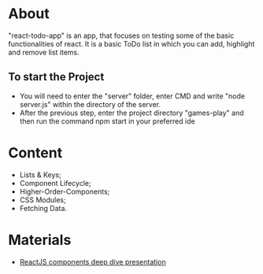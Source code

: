 # About
"react-todo-app" is an app, that focuses on testing some of the basic functionalities of react. It is a basic ToDo list in which you can add, highlight and remove list items.

## To start the Project
- You will need to enter the "server" folder, enter CMD and write "node server.js" within the directory of the server.
- After the previous step, enter the project directory "games-play" and then run the command npm start in your preferred ide

# Content
- Lists & Keys;
- Component Lifecycle;
- Higher-Order-Components;
- CSS Modules;
- Fetching Data.


# Materials
- [ReactJS components deep dive presentation](https://github.com/TheStormWeaver/Front-End/files/7528358/03.React-JS-Components-Deep-Dive.pptx)


